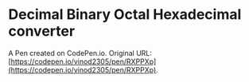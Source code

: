 # Decimal Binary Octal Hexadecimal converter

A Pen created on CodePen.io. Original URL: [https://codepen.io/vinod2305/pen/RXPPXp](https://codepen.io/vinod2305/pen/RXPPXp).


